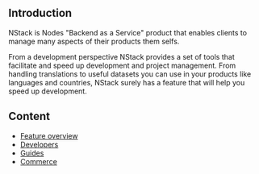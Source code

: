 ## Introduction
NStack is Nodes "Backend as a Service" product that enables clients to manage many aspects of their products them selfs.

From a development perspective NStack provides a set of tools that facilitate and speed up development and project management.
From handling translations to useful datasets you can use in your products like languages and countries, NStack surely has a feature that will help you speed up development.

## Content
* [Feature overview](Features.md)
* [Developers](Developers.md)
* [Guides](Guides.md)
* [Commerce](Commerce.md)